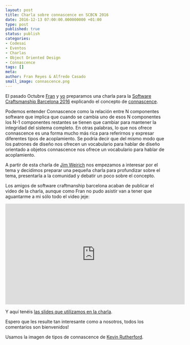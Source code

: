 ```yaml
---
layout: post
title: Charla sobre connascence en SCBCN 2016
date: 2016-12-13 07:00:00.000000000 +01:00
type: post
published: true
status: publish
categories:
- Codesai
- Eventos
- Charlas
- Object Oriented Design
- Connascence
tags: []
meta:
author: Fran Reyes & Alfredo Casado
small_image: connascence.png
---
```


El pasado Octubre [Fran](https://twitter.com/fran_reyes) y [yo](https://twitter.com/AlfredoCasado) preparamos una charla para la [Software Craftsmanship Barcelona 2016](/2016/11/estuvimos-en-la-software-craftsmanship-bcn-2016) explicando el concepto de [connascence](https://en.wikipedia.org/wiki/Connascence_(computer_programming)).

Podemos entender Connascence como la relación entre N componentes software que implica que cuando se cambia uno de esos N componentes los N-1 componentes restantes se tienen que cambiar para mantener la integridad del sistema completo. En otras palabras, lo que nos ofrece connascence es una forma mucho más rica para referirnos y expresar diferentes tipos de acoplamiento. Se podría decir que del mismo modo que los patrones de diseño nos ofrecen un vocabulario para hablar de diseño orientado a objetos connascence nos ofrece un vocabulario para hablar de acoplamiento.

A partir de esta charla de [Jim Weirich](https://vimeo.com/10837903) nos empezamos a interesar por el tema y decidimos preparar una pequeña charla para profundizar sobre el tema, presentarla a la comunidad y debatir un poco sobre el concepto.

Los amigos de software craftmanship barcelona acaban de publicar el video de la charla, aunque como Fran no pudo asistir van a tener que aguantarme a mi sólo todo el video jeje:

<iframe width="560" height="315" src="https://www.youtube.com/embed/bIr5fPom7B4" frameborder="0" allowfullscreen></iframe>

Y aquí tenéis [las slides que utilizamos en la charla](http://slides.com/franreyesperdomo/connascence#/).

Espero que les resulte tan interesante como a nosotros, todos los comentarios son bienvenidos!

<div class="foot-note">
  Usamos la imagen de tipos de connascence de <a href="https://silkandspinach.net/">Kevin Rutherford</a>.
</div>

